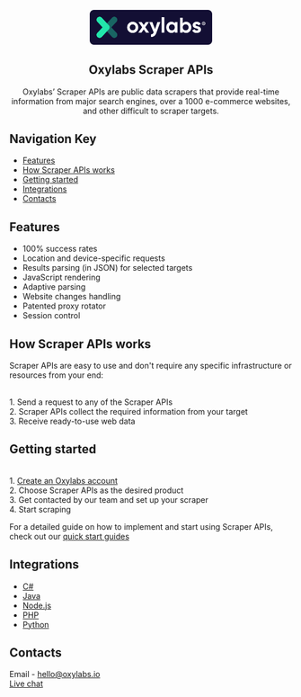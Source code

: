 <p align="center">
    <a href="https://oxylabs.io/">
      <img src="../images/oxy_logo.png" alt="Oxylabs logo" width="218">
    </a>
</p>

<h2 align="center">
  Oxylabs Scraper APIs
</h2>

<p align="center">
Oxylabs’ Scraper APIs are public data scrapers that provide real-time information from major search engines, over a 1000 e-commerce websites, and other difficult to scraper targets.
</p>

## Navigation Key

- [Features](#features)
- [How Scraper APIs works](#how-scraper-apis-works)
- [Getting started](#getting-started)
- [Integrations](#integrations)
- [Contacts](#contacts)

## Features

- 100% success rates
- Location and device-specific requests
- Results parsing (in JSON) for selected targets
- JavaScript rendering
- Adaptive parsing
- Website changes handling
- Patented proxy rotator
- Session control

 
## How Scraper APIs works

Scraper APIs are easy to use and don't require any specific infrastructure or resources from your end:

<br> 1. Send a request to any of the Scraper APIs
<br> 2. Scraper APIs collect the required information from your target
<br> 3. Receive ready-to-use web data

## Getting started

<br> 1. [Create an Oxylabs account](https://dashboard.oxylabs.io/registration)
<br> 2. Choose Scraper APIs as the desired product
<br> 3. Get contacted by our team and set up your scraper
<br> 4. Start scraping

For a detailed guide on how to implement and start using Scraper APIs, check out our [quick start guides](https://oxylabs.io/resources/start-guides)

## Integrations

- [C#](https://github.com/oxylabs/product-integrations/tree/master/scraper-apis/CSharp)
- [Java](https://github.com/oxylabs/product-integrations/tree/master/scraper-apis/Java)
- [Node.js](https://github.com/oxylabs/product-integrations/tree/master/scraper-apis/Nodejs)
- [PHP](https://github.com/oxylabs/product-integrations/tree/master/scraper-apisPHP)
- [Python](https://github.com/oxylabs/product-integrations/tree/master/scraper-apis/Python)

## Contacts
Email - hello@oxylabs.io
<br><a href="https://oxylabs.drift.click/oxybot">Live chat</a>
